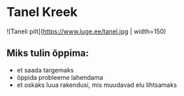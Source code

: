 # Tanel Kreek
![Taneli pilt](https://www.luge.ee/tanel.jpg | width=150)
## Miks tulin õppima:
- et saada targemaks
- õppida probleeme lahendama
- et oskaks luua rakendusi, mis muudavad elu lihtsamaks 

